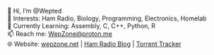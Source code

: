👋 Hi, I’m @Wepted  
👀 Interests: Ham Radio, Biology, Programming, Electronics, Homelab  
🌱 Currently Learning: Assembly, C, C++, Python, R  
📫 Reach me: [WepZone@proton.me](mailto:WepZone@proton.me)  
🌐 Website: [wepzone.net](https://wepzone.net/) | [Ham Radio Blog](https://sq5wep.pl) | [Torrent Tracker](http://wepzone.net:6969/announce)
